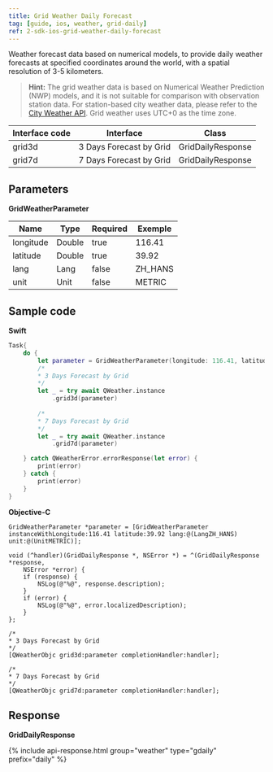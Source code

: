 ```yaml
---
title: Grid Weather Daily Forecast
tag: [guide, ios, weather, grid-daily]
ref: 2-sdk-ios-grid-weather-daily-forecast
---
```


Weather forecast data based on numerical models, to provide daily weather forecasts at specified coordinates around the world, with a spatial resolution of 3-5 kilometers.

> **Hint:** The grid weather data is based on Numerical Weather Prediction (NWP) models, and it is not suitable for comparison with observation station data. For station-based city weather data, please refer to the [City Weather API](/en/docs/ios-sdk/weather/ios-weather-daily-forecast/). Grid weather uses UTC+0 as the time zone.

| Interface code    | Interface   | Class           |
| ----------------- | ----------- | --------------- |
| grid3d | 3 Days Forecast by Grid| GridDailyResponse |
| grid7d | 7 Days Forecast by Grid| GridDailyResponse |


## Parameters

 **GridWeatherParameter**

| Name  | Type | Required | Exemple |
| -------- | -------- | ---- | ------ |
| longitude | Double | true | 116.41 |
| latitude | Double | true | 39.92 |
| lang | Lang | false | ZH_HANS |
| unit | Unit | false | METRIC |

## Sample code

**Swift**

```swift
Task{
    do {
        let parameter = GridWeatherParameter(longitude: 116.41, latitude: 39.92)
        /*
        * 3 Days Forecast by Grid
        */
        let _ = try await QWeather.instance
            .grid3d(parameter)
        
        /*
        * 7 Days Forecast by Grid
        */
        let _ = try await QWeather.instance
            .grid7d(parameter)

    } catch QWeatherError.errorResponse(let error) {
        print(error)
    } catch {
        print(error)
    }
}
```

**Objective-C**

```objc
GridWeatherParameter *parameter = [GridWeatherParameter instanceWithLongitude:116.41 latitude:39.92 lang:@(LangZH_HANS) unit:@(UnitMETRIC)];

void (^handler)(GridDailyResponse *, NSError *) = ^(GridDailyResponse *response,
    NSError *error) {
    if (response) {
        NSLog(@"%@", response.description);
    }
    if (error) {
        NSLog(@"%@", error.localizedDescription);
    }
};

/*
* 3 Days Forecast by Grid
*/
[QWeatherObjc grid3d:parameter completionHandler:handler];

/*
* 7 Days Forecast by Grid
*/
[QWeatherObjc grid7d:parameter completionHandler:handler];
```

## Response

**GridDailyResponse**

{% include api-response.html group="weather" type="gdaily" prefix="daily"  %}
